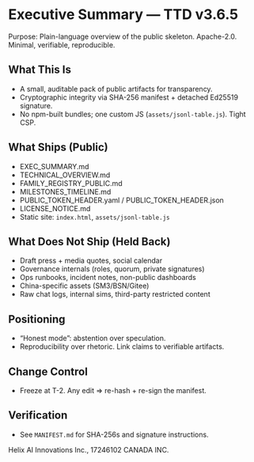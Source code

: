 # Executive Summary — TTD v3.6.5

Purpose: Plain-language overview of the public skeleton. Apache-2.0. Minimal, verifiable, reproducible.

## What This Is
- A small, auditable pack of public artifacts for transparency.
- Cryptographic integrity via SHA-256 manifest + detached Ed25519 signature.
- No npm-built bundles; one custom JS (`assets/jsonl-table.js`). Tight CSP.

## What Ships (Public)
- EXEC_SUMMARY.md
- TECHNICAL_OVERVIEW.md
- FAMILY_REGISTRY_PUBLIC.md
- MILESTONES_TIMELINE.md
- PUBLIC_TOKEN_HEADER.yaml / PUBLIC_TOKEN_HEADER.json
- LICENSE_NOTICE.md
- Static site: `index.html`, `assets/jsonl-table.js`

## What Does Not Ship (Held Back)
- Draft press + media quotes, social calendar
- Governance internals (roles, quorum, private signatures)
- Ops runbooks, incident notes, non-public dashboards
- China-specific assets (SM3/BSN/Gitee)
- Raw chat logs, internal sims, third-party restricted content

## Positioning
- “Honest mode”: abstention over speculation.
- Reproducibility over rhetoric. Link claims to verifiable artifacts.

## Change Control
- Freeze at T-2. Any edit ⇒ re-hash + re-sign the manifest.

## Verification
- See `MANIFEST.md` for SHA-256s and signature instructions.


Helix AI Innovations Inc., 17246102 CANADA INC.
